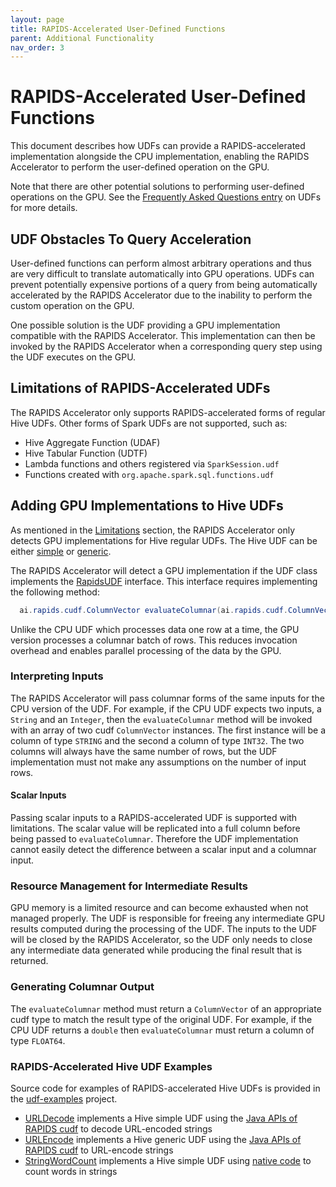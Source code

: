 ```yaml
---
layout: page
title: RAPIDS-Accelerated User-Defined Functions
parent: Additional Functionality
nav_order: 3
---
```

# RAPIDS-Accelerated User-Defined Functions

This document describes how UDFs can provide a RAPIDS-accelerated
implementation alongside the CPU implementation, enabling the
RAPIDS Accelerator to perform the user-defined operation on the GPU.

Note that there are other potential solutions to performing user-defined
operations on the GPU. See the
[Frequently Asked Questions entry](FAQ.md#how-can-i-run-custom-expressionsudfs-on-the-gpu)
on UDFs for more details.

## UDF Obstacles To Query Acceleration

User-defined functions can perform almost arbitrary operations and thus are
very difficult to translate automatically into GPU operations. UDFs can
prevent potentially expensive portions of a query from being automatically
accelerated by the RAPIDS Accelerator due to the inability to perform the
custom operation on the GPU.

One possible solution is the UDF providing a GPU implementation compatible
with the RAPIDS Accelerator. This implementation can then be invoked by the
RAPIDS Accelerator when a corresponding query step using the UDF executes
on the GPU.

## Limitations of RAPIDS-Accelerated UDFs

The RAPIDS Accelerator only supports RAPIDS-accelerated forms of regular
Hive UDFs. Other forms of Spark UDFs are not supported, such as:
- Hive Aggregate Function (UDAF)
- Hive Tabular Function (UDTF)
- Lambda functions and others registered via `SparkSession.udf`
- Functions created with `org.apache.spark.sql.functions.udf`

## Adding GPU Implementations to Hive UDFs

As mentioned in the [Limitations](#limitations-of-rapids-accelerated-udfs)
section, the RAPIDS Accelerator only detects GPU implementations for Hive
regular UDFs. The Hive UDF can be either
[simple](https://github.com/apache/hive/blob/cb213d88304034393d68cc31a95be24f5aac62b6/ql/src/java/org/apache/hadoop/hive/ql/exec/UDF.java)
or
[generic](https://github.com/apache/hive/blob/cb213d88304034393d68cc31a95be24f5aac62b6/ql/src/java/org/apache/hadoop/hive/ql/udf/generic/GenericUDF.java).

The RAPIDS Accelerator will detect a GPU implementation if the UDF class
implements the
[RapidsUDF](../sql-plugin/src/main/java/com/nvidia/spark/RapidsUDF.java)
interface. This interface requires implementing the following method:

```java
  ai.rapids.cudf.ColumnVector evaluateColumnar(ai.rapids.cudf.ColumnVector... args);
```

Unlike the CPU UDF which processes data one row at a time, the GPU version
processes a columnar batch of rows. This reduces invocation overhead and
enables parallel processing of the data by the GPU.

### Interpreting Inputs

The RAPIDS Accelerator will pass columnar forms of the same inputs for the
CPU version of the UDF. For example, if the CPU UDF expects two inputs, a
`String` and an `Integer`, then the `evaluateColumnar` method will be invoked
with an array of two cudf `ColumnVector` instances. The first instance will
be a column of type `STRING` and the second a column of type `INT32`. The two
columns will always have the same number of rows, but the UDF implementation
must not make any assumptions on the number of input rows.

#### Scalar Inputs

Passing scalar inputs to a RAPIDS-accelerated UDF is supported with
limitations. The scalar value will be replicated into a full column before
being passed to `evaluateColumnar`. Therefore the UDF implementation cannot
easily detect the difference between a scalar input and a columnar input.

### Resource Management for Intermediate Results

GPU memory is a limited resource and can become exhausted when not managed
properly. The UDF is responsible for freeing any intermediate GPU results
computed during the processing of the UDF. The inputs to the UDF will be
closed by the RAPIDS Accelerator, so the UDF only needs to close any
intermediate data generated while producing the final result that is
returned.

### Generating Columnar Output

The `evaluateColumnar` method must return a `ColumnVector` of an appropriate
cudf type to match the result type of the original UDF. For example, if the
CPU UDF returns a `double` then `evaluateColumnar` must return a column of
type `FLOAT64`.

### RAPIDS-Accelerated Hive UDF Examples

Source code for examples of RAPIDS-accelerated Hive UDFs is provided
in the [udf-examples](../udf-examples) project.

- [URLDecode](../udf-examples/src/main/java/com/nvidia/spark/rapids/udf/URLDecode.java)
implements a Hive simple UDF using the
[Java APIs of RAPIDS cudf](https://docs.rapids.ai/api/cudf-java/stable)
to decode URL-encoded strings
- [URLEncode](../udf-examples/src/main/java/com/nvidia/spark/rapids/udf/URLEncode.java)
implements a Hive generic UDF using the
[Java APIs of RAPIDS cudf](https://docs.rapids.ai/api/cudf-java/stable)
to URL-encode strings
- [StringWordCount](../udf-examples/src/main/java/com/nvidia/spark/rapids/udf/StringWordCount.java)
implements a Hive simple UDF using
[native code](../udf-examples/src/main/cpp/src) to count words in strings
